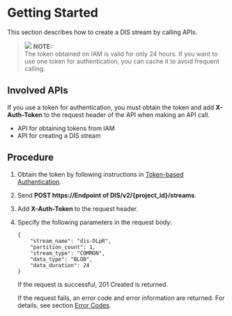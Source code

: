 # Getting Started<a name="dis_02_0003"></a>

This section describes how to create a DIS stream by calling APIs.

>![](/images/icon-note.gif) **NOTE:**   
>The token obtained on IAM is valid for only 24 hours. If you want to use one token for authentication, you can cache it to avoid frequent calling.  

## Involved APIs<a name="section101152312311"></a>

If you use a token for authentication, you must obtain the token and add  **X-Auth-Token**  to the request header of the API when making an API call.

-   API for obtaining tokens from IAM
-   API for creating a DIS stream

## Procedure<a name="section84735913247"></a>

1.  Obtain the token by following instructions in  [Token-based Authentication](authentication.md#en-us_topic_0121671869_section2417768214391).
2.  Send  **POST https://Endpoint of DIS/v2/\{project\_id\}/streams**.
3.  Add  **X-Auth-Token**  to the request header.
4.  Specify the following parameters in the request body:

    ```
    {
    	"stream_name": "dis-DLpR",
    	"partition_count": 1,
    	"stream_type": "COMMON",
    	"data_type": "BLOB",
    	"data_duration": 24
    }
    ```

    If the request is successful, 201 Created is returned.

    If the request fails, an error code and error information are returned. For details, see section  [Error Codes](error-codes.md).



